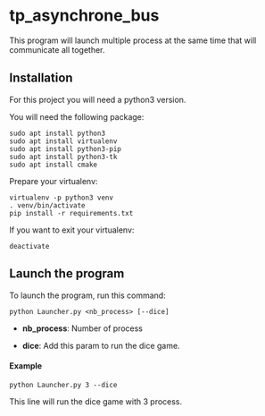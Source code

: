 # tp_asynchrone_bus

This program will launch multiple process at the same time that will communicate all together.

## Installation

For this project you will need a python3 version.

You will need the following package:
    
    sudo apt install python3
    sudo apt install virtualenv
    sudo apt install python3-pip
    sudo apt install python3-tk
    sudo apt install cmake
 
Prepare your virtualenv:

    virtualenv -p python3 venv
    . venv/bin/activate
    pip install -r requirements.txt

If you want to exit your virtualenv:

    deactivate

## Launch the program

To launch the program, run this command:

    python Launcher.py <nb_process> [--dice]
    
- **nb_process**: Number of process

- **dice**: Add this param to run the dice game.

#### Example

    python Launcher.py 3 --dice
    
This line will run the dice game with 3 process.

